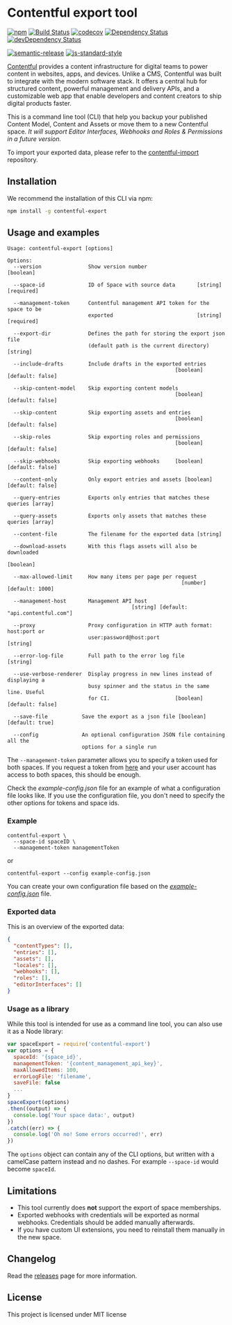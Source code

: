 # Contentful export tool

[![npm](https://img.shields.io/npm/v/contentful-export.svg)](https://www.npmjs.com/package/contentful-export)
[![Build Status](https://travis-ci.org/contentful/contentful-export.svg?branch=master)](https://travis-ci.org/contentful/contentful-export)
[![codecov](https://codecov.io/gh/contentful/contentful-export/branch/master/graph/badge.svg)](https://codecov.io/gh/contentful/contentful-export)
[![Dependency Status](https://img.shields.io/david/contentful/contentful-export.svg)](https://david-dm.org/contentful/contentful-export)
[![devDependency Status](https://img.shields.io/david/dev/contentful/contentful-import.svg)](https://david-dm.org/contentful/contentful-export#info=devDependencies)

[![semantic-release](https://img.shields.io/badge/%20%20%F0%9F%93%A6%F0%9F%9A%80-semantic--release-e10079.svg)](https://github.com/semantic-release/semantic-release) [![js-standard-style](https://img.shields.io/badge/code%20style-standard-brightgreen.svg)](http://standardjs.com/)

[Contentful](https://www.contentful.com) provides a content infrastructure for digital teams to power content in websites, apps, and devices. Unlike a CMS, Contentful was built to integrate with the modern software stack. It offers a central hub for structured content, powerful management and delivery APIs, and a customizable web app that enable developers and content creators to ship digital products faster.

This is a command line tool (CLI) that help you backup your published Content Model, Content and Assets or move them to a new Contentful space. _It will support Editor Interfaces, Webhooks and Roles & Permissions in a future version._

To import your exported data, please refer to the [contentful-import](https://github.com/contentful/contentful-import) repository.

## Installation

We recommend the installation of this CLI via npm:

```bash
npm install -g contentful-export
```

## Usage and examples

```
Usage: contentful-export [options]

Options:
  --version               Show version number                          [boolean]

  --space-id              ID of Space with source data       [string] [required]

  --management-token      Contentful management API token for the space to be
                          exported                           [string] [required]

  --export-dir            Defines the path for storing the export json file
                          (default path is the current directory)       [string]

  --include-drafts        Include drafts in the exported entries
                                                      [boolean] [default: false]

  --skip-content-model    Skip exporting content models
                                                      [boolean] [default: false]

  --skip-content          Skip exporting assets and entries
                                                      [boolean] [default: false]

  --skip-roles            Skip exporting roles and permissions
                                                      [boolean] [default: false]

  --skip-webhooks         Skip exporting webhooks     [boolean] [default: false]

  --content-only          Only export entries and assets [boolean] [default: false]

  --query-entries         Exports only entries that matches these queries [array]

  --query-assets          Exports only assets that matches these queries [array]

  --content-file          The filename for the exported data [string]

  --download-assets       With this flags assets will also be downloaded
                                                                       [boolean]

  --max-allowed-limit     How many items per page per request
                                                        [number] [default: 1000]

  --management-host       Management API host
                                        [string] [default: "api.contentful.com"]

  --proxy                 Proxy configuration in HTTP auth format: host:port or
                          user:password@host:port                       [string]

  --error-log-file        Full path to the error log file               [string]

  --use-verbose-renderer  Display progress in new lines instead of displaying a
                          busy spinner and the status in the same line. Useful
                          for CI.                     [boolean] [default: false]

  --save-file           Save the export as a json file [boolean] [default: true]

  --config              An optional configuration JSON file containing all the
                        options for a single run
```

The `--management-token` parameter allows you to specify a token used for both spaces. If you request a token from [here](https://www.contentful.com/developers/docs/references/authentication/) and your user account has access to both spaces, this should be enough.

Check the _example-config.json_ file for an example of what a configuration file looks like. If you use the configuration file, you don't need to specify the other options for tokens and space ids.

### Example

```shell
contentful-export \
  --space-id spaceID \
  --management-token managementToken
```

or

```shell
contentful-export --config example-config.json
```

You can create your own configuration file based on the [_example-config.json_](example-config.json) file.

### Exported data

This is an overview of the exported data:

```json
{
  "contentTypes": [],
  "entries": [],
  "assets": [],
  "locales": [],
  "webhooks": [],
  "roles": [],
  "editorInterfaces": []
}
```

### Usage as a library

While this tool is intended for use as a command line tool, you can also use it as a Node library:

```javascript
var spaceExport = require('contentful-export')
var options = {
  spaceId: '{space_id}',
  managementToken: '{content_management_api_key}',
  maxAllowedItems: 100,
  errorLogFile: 'filename',
  saveFile: false
  ...
}
spaceExport(options)
.then((output) => {
  console.log('Your space data:', output)
})
.catch((err) => {
  console.log('Oh no! Some errors occurred!', err)
})
```

The `options` object can contain any of the CLI options, but written with a camelCase pattern instead and no dashes. For example `--space-id` would become `spaceId`.

## Limitations

- This tool currently does **not** support the export of space memberships.
- Exported webhooks with credentials will be exported as normal webhooks. Credentials should be added manually afterwards.
- If you have custom UI extensions, you need to reinstall them manually in the new space.

## Changelog

Read the [releases](https://github.com/contentful/contentful-export/releases) page for more information.

## License

This project is licensed under MIT license

[1]: https://www.contentful.com
